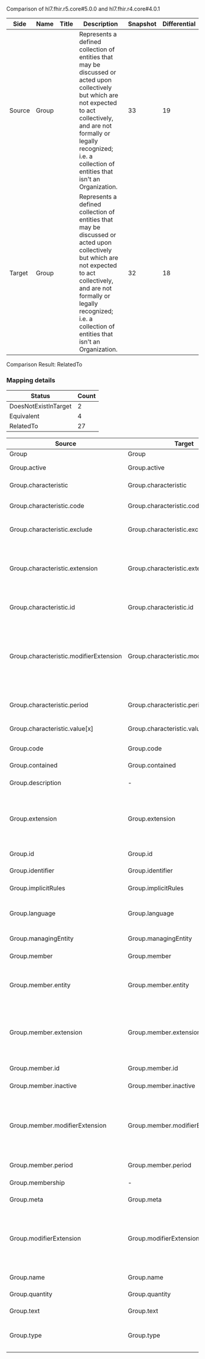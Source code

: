Comparison of hl7.fhir.r5.core#5.0.0 and hl7.fhir.r4.core#4.0.1

| Side | Name | Title | Description | Snapshot | Differential |
| --- | --- | --- | --- | --- | --- |
| Source | Group |  | Represents a defined collection of entities that may be discussed or acted upon collectively but which are not expected to act collectively, and are not formally or legally recognized; i.e. a collection of entities that isn't an Organization. | 33 | 19 |
| Target | Group |  | Represents a defined collection of entities that may be discussed or acted upon collectively but which are not expected to act collectively, and are not formally or legally recognized; i.e. a collection of entities that isn't an Organization. | 32 | 18 |


Comparison Result: RelatedTo


### Mapping details

| Status | Count |
| ------ | ----- |
DoesNotExistInTarget | 2 |
Equivalent | 4 |
RelatedTo | 27 |


| Source | Target | Status | Message |
| ------ | ------ | ------ | ------- |
| Group | Group | Equivalent | R5 `Group` maps as Equivalent to R4 `Group` |
| Group.active | Group.active | Equivalent | R5 `Group.active` maps as Equivalent to R4 `Group.active` |
| Group.characteristic | Group.characteristic | Equivalent | R5 `Group.characteristic` maps as Equivalent to R4 `Group.characteristic` |
| Group.characteristic.code | Group.characteristic.code | Equivalent | R5 `Group.characteristic.code` maps as Equivalent to R4 `Group.characteristic.code` |
| Group.characteristic.exclude | Group.characteristic.exclude | Equivalent | R5 `Group.characteristic.exclude` maps as Equivalent to R4 `Group.characteristic.exclude` |
| Group.characteristic.extension | Group.characteristic.extension | SourceIsBroaderThanTarget | R5 `Group.characteristic.extension` maps as SourceIsBroaderThanTarget to R4 `Group.characteristic.extension` - extension has change due to type change: R5 `extension` `Extension` maps as SourceIsBroaderThanTarget for R4 `extension` |
| Group.characteristic.id | Group.characteristic.id | Equivalent | R5 `Group.characteristic.id` maps as Equivalent to R4 `Group.characteristic.id` |
| Group.characteristic.modifierExtension | Group.characteristic.modifierExtension | SourceIsBroaderThanTarget | R5 `Group.characteristic.modifierExtension` maps as SourceIsBroaderThanTarget to R4 `Group.characteristic.modifierExtension` - modifierExtension has change due to type change: R5 `modifierExtension` `Extension` maps as SourceIsBroaderThanTarget for R4 `modifierExtension` |
| Group.characteristic.period | Group.characteristic.period | Equivalent | R5 `Group.characteristic.period` maps as Equivalent to R4 `Group.characteristic.period` |
| Group.characteristic.value[x] | Group.characteristic.value[x] | Equivalent | R5 `Group.characteristic.value[x]` maps as Equivalent to R4 `Group.characteristic.value[x]` |
| Group.code | Group.code | Equivalent | R5 `Group.code` maps as Equivalent to R4 `Group.code` |
| Group.contained | Group.contained | Equivalent | R5 `Group.contained` maps as Equivalent to R4 `Group.contained` |
| Group.description | - | DoesNotExistInTarget | R5 `Group.description` does not appear in the target and has no mapping for `Group`. |
| Group.extension | Group.extension | SourceIsBroaderThanTarget | R5 `Group.extension` maps as SourceIsBroaderThanTarget to R4 `Group.extension` - extension has change due to type change: R5 `extension` `Extension` maps as SourceIsBroaderThanTarget for R4 `extension` |
| Group.id | Group.id | Equivalent | R5 `Group.id` maps as Equivalent to R4 `Group.id` |
| Group.identifier | Group.identifier | Equivalent | R5 `Group.identifier` maps as Equivalent to R4 `Group.identifier` |
| Group.implicitRules | Group.implicitRules | Equivalent | R5 `Group.implicitRules` maps as Equivalent to R4 `Group.implicitRules` |
| Group.language | Group.language | RelatedTo | R5 `Group.language` maps as RelatedTo to R4 `Group.language` - language changed the binding strength from Required to Preferred |
| Group.managingEntity | Group.managingEntity | Equivalent | R5 `Group.managingEntity` maps as Equivalent to R4 `Group.managingEntity` |
| Group.member | Group.member | Equivalent | R5 `Group.member` maps as Equivalent to R4 `Group.member` |
| Group.member.entity | Group.member.entity | RelatedTo | R5 `Group.member.entity` maps as RelatedTo to R4 `Group.member.entity` - entity has change due to type change: R5 `entity` `Reference` maps as RelatedTo for R4 `entity` |
| Group.member.extension | Group.member.extension | SourceIsBroaderThanTarget | R5 `Group.member.extension` maps as SourceIsBroaderThanTarget to R4 `Group.member.extension` - extension has change due to type change: R5 `extension` `Extension` maps as SourceIsBroaderThanTarget for R4 `extension` |
| Group.member.id | Group.member.id | Equivalent | R5 `Group.member.id` maps as Equivalent to R4 `Group.member.id` |
| Group.member.inactive | Group.member.inactive | Equivalent | R5 `Group.member.inactive` maps as Equivalent to R4 `Group.member.inactive` |
| Group.member.modifierExtension | Group.member.modifierExtension | SourceIsBroaderThanTarget | R5 `Group.member.modifierExtension` maps as SourceIsBroaderThanTarget to R4 `Group.member.modifierExtension` - modifierExtension has change due to type change: R5 `modifierExtension` `Extension` maps as SourceIsBroaderThanTarget for R4 `modifierExtension` |
| Group.member.period | Group.member.period | Equivalent | R5 `Group.member.period` maps as Equivalent to R4 `Group.member.period` |
| Group.membership | - | DoesNotExistInTarget | R5 `Group.membership` does not appear in the target and has no mapping for `Group`. |
| Group.meta | Group.meta | Equivalent | R5 `Group.meta` maps as Equivalent to R4 `Group.meta` |
| Group.modifierExtension | Group.modifierExtension | SourceIsBroaderThanTarget | R5 `Group.modifierExtension` maps as SourceIsBroaderThanTarget to R4 `Group.modifierExtension` - modifierExtension has change due to type change: R5 `modifierExtension` `Extension` maps as SourceIsBroaderThanTarget for R4 `modifierExtension` |
| Group.name | Group.name | Equivalent | R5 `Group.name` maps as Equivalent to R4 `Group.name` |
| Group.quantity | Group.quantity | Equivalent | R5 `Group.quantity` maps as Equivalent to R4 `Group.quantity` |
| Group.text | Group.text | Equivalent | R5 `Group.text` maps as Equivalent to R4 `Group.text` |
| Group.type | Group.type | Equivalent | R5 `Group.type` maps as Equivalent to R4 `Group.type` - type has compatible required binding for code type: http://hl7.org/fhir/ValueSet/group-type|5.0.0 and http://hl7.org/fhir/ValueSet/group-type|4.0.1 (Equivalent) |

